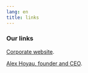 ```yaml
---
lang: en
title: links
---
```

### Our links

[Corporate website](https://cto-bro.com).

[Alex Hoyau, founder and CEO](https://www.linkedin.com/in/webappdev/).
